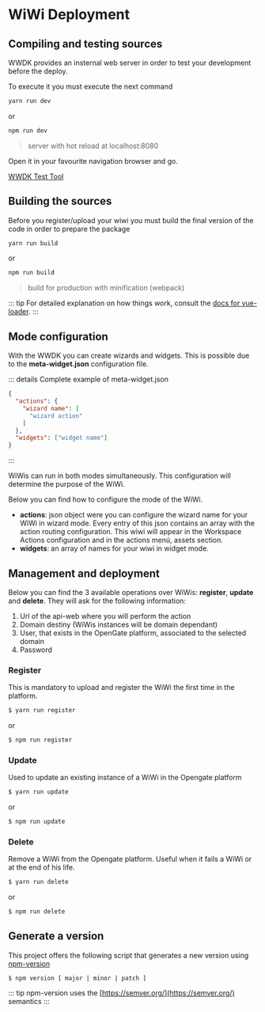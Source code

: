 # WiWi Deployment

## Compiling and testing sources

WWDK provides an insternal web server in order to test your development before the deploy.

To execute it you must execute the next command 

``` bash
yarn run dev
```
or
``` bash
npm run dev
```
> server with hot reload at localhost:8080

Open it in your favourite navigation browser and go.

[WWDK Test Tool](http://localhost:8080)

## Building the sources

Before you register/upload your wiwi you must build the final version of the code in order to prepare the package

``` bash
yarn run build
```
or
``` bash
npm run build
```

> build for production with minification (webpack)

::: tip
For detailed explanation on how things work, consult the [docs for vue-loader](http://vuejs.github.io/vue-loader).
:::

## Mode configuration

With the WWDK you can create wizards and widgets. This is possible due to the **meta-widget.json** configuration file.

::: details Complete example of meta-widget.json
``` json 
{
  "actions": {
    "wizard name": [
      "wizard action"
    ]
  },
  "widgets": ["widget name"]
}
``` 
:::

WiWis can run in both modes simultaneously. This configuration will determine the purpose of the WiWi.

Below you can find how to configure the mode of the WiWi.

* **actions**: json object were you can configure the wizard name for your WiWi in wizard mode. Every entry of this json contains an array with the action routing configuration. This wiwi will appear in the Workspace Actions configuration and in the actions menú, assets section.
* **widgets**: an array of names for your wiwi in widget mode.

## Management and deployment

Below you can find the 3 available operations over WiWis: **register**, **update** and **delete**.
They will ask for the following information:

1. Url of the api-web where you will perform the action 
2. Domain destiny (WiWis instances will be domain dependant)
3. User, that exists in the OpenGate platform, associated to the selected domain
4. Password 

### Register

This is mandatory to upload and register the WiWi the first time in the platform. 

``` bash
$ yarn run register
```
or

``` bash
$ npm run register
```

### Update

Used to update an existing instance of a WiWi in the Opengate platform

``` bash
$ yarn run update
```
or
``` bash
$ npm run update
```

### Delete

Remove a WiWi from the Opengate platform. Useful when it fails a WiWi or at the end of his life.

``` bash
$ yarn run delete
```
or 
``` bash
$ npm run delete
```

## Generate a version

This project offers the following script that generates a new version using [npm-version](https://docs.npmjs.com/cli/version)

``` shell
$ npm version [ major | minor | patch ]
```

::: tip
npm-version uses the [https://semver.org/](https://semver.org/) semantics
:::

